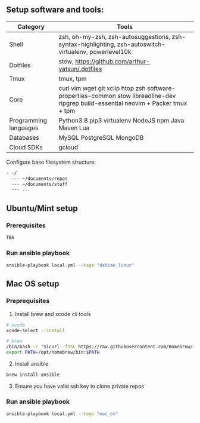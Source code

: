 
## Setup software and tools:
| Category             | Tools                                                                                                                              |
|----------------------|------------------------------------------------------------------------------------------------------------------------------------|
| Shell                | zsh, oh-my-zsh, zsh-autosuggestions, zsh-syntax-highlighting, zsh-autoswitch-virtualenv, powerlevel10k                             |
| Dotfiles             | stow, https://github.com/arthur-yatsun/.dotfiles                                                                                   |
| Tmux                 | tmux, tpm                                                                                                                          |
| Core                 | curl vim wget git xclip htop zsh software-properties-common stow libreadline-dev ripgrep build-essential neovim + Packer tmux + tpm |
| Programming languages | Python3.8 pip3 virtualenv NodeJS npm Java Maven Lua                                                                                |
| Databases            | MySQL PostgreSQL MongoDB                                                                                                           |
| Cloud SDKs           | gcloud                                                                                                                             |

Configure base filesystem structure:
```bash
- ~/ 
  --- ~/documents/repos
  --- ~/documents/stuff
  --- ...
```

## Ubuntu/Mint setup

### Prerequisites

```bash
TBA
```

### Run ansible playbook

```bash
ansible-playbook local.yml --tags "debian_linux"
```

## Mac OS setup

### Preprequisites
1. Install brew and xcode cli tools
```bash
# xcode
xcode-select --install

# brew
/bin/bash -c "$(curl -fsSL https://raw.githubusercontent.com/Homebrew/install/master/install.sh)"
export PATH=/opt/homebrew/bin:$PATH
```

2. Install ansible

```bash
brew install ansible
```

3. Ensure you have valid ssh key to clone private repos

### Run ansible playbook

```bash
ansible-playbook local.yml --tags "mac_os"
```

